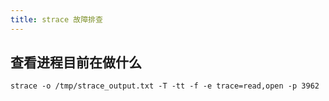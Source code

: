 ```yaml
---
title: strace 故障排查
---
```


## 查看进程目前在做什么

```shell
strace -o /tmp/strace_output.txt -T -tt -f -e trace=read,open -p 3962
```

